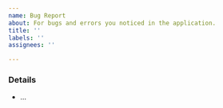 ```yaml
---
name: Bug Report
about: For bugs and errors you noticed in the application.
title: ''
labels: ''
assignees: ''

---
```


### Details
- ...

